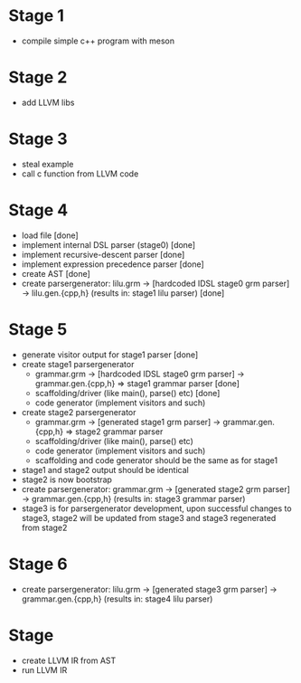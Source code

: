 # Stage 1

- compile simple c++ program with meson

# Stage 2

- add LLVM libs

# Stage 3

- steal example
- call c function from LLVM code

# Stage 4

- load file [done]
- implement internal DSL parser (stage0) [done]
- implement recursive-descent parser [done]
- implement expression precedence parser [done]
- create AST [done]
- create parsergenerator: lilu.grm -> [hardcoded IDSL stage0 grm parser] -> lilu.gen.{cpp,h} (results in: stage1 lilu parser) [done]

# Stage 5

- generate visitor output for stage1 parser [done]
- create stage1 parsergenerator
    - grammar.grm -> [hardcoded IDSL stage0 grm parser] -> grammar.gen.{cpp,h} => stage1 grammar parser [done]
    - scaffolding/driver (like main(), parse() etc) [done]
    - code generator (implement visitors and such)
- create stage2 parsergenerator
    - grammar.grm -> [generated stage1 grm parser] -> grammar.gen.{cpp,h} => stage2 grammar parser
    - scaffolding/driver (like main(), parse() etc)
    - code generator (implement visitors and such)
    - scaffolding and code generator should be the same as for stage1
- stage1 and stage2 output should be identical
- stage2 is now bootstrap
- create parsergenerator: grammar.grm -> [generated stage2 grm parser] -> grammar.gen.{cpp,h} (results in: stage3 grammar parser)
- stage3 is for parsergenerator development, upon successful changes to stage3, stage2 will be updated from stage3 and stage3 regenerated from stage2

# Stage 6

- create parsergenerator: lilu.grm -> [generated stage3 grm parser] -> grammar.gen.{cpp,h} (results in: stage4 lilu parser)


# Stage

- create LLVM IR from AST
- run LLVM IR

